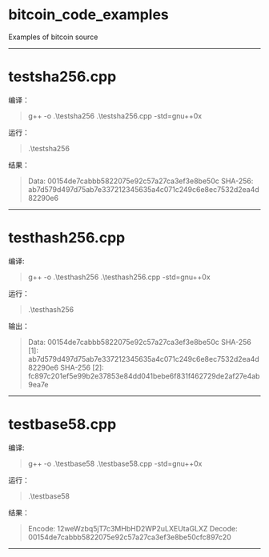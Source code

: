 # bitcoin_code_examples

Examples of bitcoin source

---
# testsha256.cpp
编译：
> g++ -o .\testsha256 .\testsha256.cpp -std=gnu++0x

运行：
> .\testsha256

结果：
> Data: 00154de7cabbb5822075e92c57a27ca3ef3e8be50c
> SHA-256: ab7d579d497d75ab7e337212345635a4c071c249c6e8ec7532d2ea4d82290e6

---
# testhash256.cpp
编译:
> g++ -o .\testhash256 .\testhash256.cpp -std=gnu++0x

运行：
> .\testhash256

输出：
> Data: 00154de7cabbb5822075e92c57a27ca3ef3e8be50c
> SHA-256 [1]: ab7d579d497d75ab7e337212345635a4c071c249c6e8ec7532d2ea4d82290e6
> SHA-256 [2]: fc897c201ef5e99b2e37853e84dd041bebe6f831f462729de2af27e4ab9ea7e

---
# testbase58.cpp
编译:
> g++ -o .\testbase58 .\testbase58.cpp -std=gnu++0x

运行：
> .\testbase58

结果：
> Encode: 12weWzbq5jT7c3MHbHD2WP2uLXEUtaGLXZ
> Decode: 00154de7cabbb5822075e92c57a27ca3ef3e8be50cfc897c20

---



